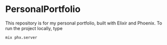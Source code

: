 # PersonalPortfolio

This repository is for my personal portfolio, built with Elixir and Phoenix.
To run the project locally, type 

`mix phx.server`